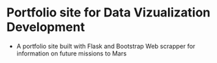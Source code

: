 # Portfolio site for Data Vizualization Development

- A portfolio site built with Flask and Bootstrap
Web scrapper for information on future missions to Mars
